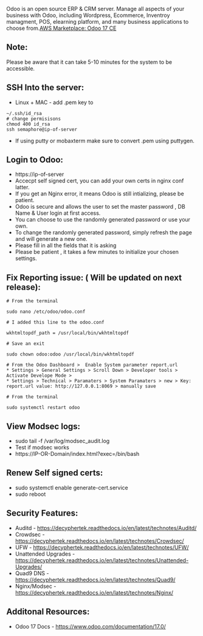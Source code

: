 Odoo is an open source ERP & CRM server. Manage all aspects of your business with Odoo, including Wordpress, Ecommerce, Inventroy managment, POS, elearning platform, and many business applications to choose from.[AWS Marketplace: Odoo 17 CE ](https://aws.amazon.com/marketplace/pp/prodview-rq7r2an4ojrtw?sr=0-9&ref_=beagle&applicationId=AWSMPContessa)


Note:
-----
Please be aware that it can take 5-10 minutes for the system to be accessible. 

SSH Into the server:
--------------------
* Linux + MAC - add .pem key to 
```
~/.ssh/id_rsa
# change permisisons
chmod 400 id_rsa
ssh semaphore@ip-of-server
```
* If using putty or mobaxterm make sure to convert .pem using puttygen.

Login to Odoo:
---------------

* https://ip-of-server
* Accecpt self signed cert, you can add your own certs in nginx conf latter.
* If you get an Nginx error, it means Odoo is still intializing, please be patient.
* Odoo is secure and allows the user to set the master password , DB Name & User login at first access.
* You can choose to use the randomly generated password or use your own.
* To change the randomly generated password, simply refresh the page and will generate a new one.
* Please fill in all the fields that it is asking
* Please be patient , it takes a few minutes to initialize your chosen settings.

Fix Reporting issue: ( Will be updated on next release):
--------------------------------------------------------
```
# From the terminal

sudo nano /etc/odoo/odoo.conf

# I added this line to the odoo.conf

wkhtmltopdf_path = /usr/local/bin/wkhtmltopdf

# Save an exit

sudo chown odoo:odoo /usr/local/bin/wkhtmltopdf

# From the Odoo Dashboard >  Enable System parameter report.url
* Settings > General Settings > Scroll Down > Developer tools > Activate Develope Mode >
* Settings > Technical > Paramaters > System Paramaters > new > Key: report.url value: http://127.0.0.1:8069 > manually save

# From the terminal

sudo systemctl restart odoo 

```

View Modsec logs:
-----------------

* sudo tail -f /var/log/modsec_audit.log
* Test if modsec works
* https://IP-OR-Domain/index.html?exec=/bin/bash

Renew Self signed certs:
------------------------

* sudo systemctl enable generate-cert.service
* sudo reboot

Security Features:
------------------

* Auditd - https://decyphertek.readthedocs.io/en/latest/technotes/Auditd/
* Crowdsec - https://decyphertek.readthedocs.io/en/latest/technotes/Crowdsec/
* UFW - https://decyphertek.readthedocs.io/en/latest/technotes/UFW/
* Unattended Upgrades - https://decyphertek.readthedocs.io/en/latest/technotes/Unattended-Upgrades/
* Quad9 DNS - https://decyphertek.readthedocs.io/en/latest/technotes/Quad9/
* Nginx/Modsec - https://decyphertek.readthedocs.io/en/latest/technotes/Nginx/ 

Additonal Resources:
-------------------

* Odoo 17 Docs - https://www.odoo.com/documentation/17.0/